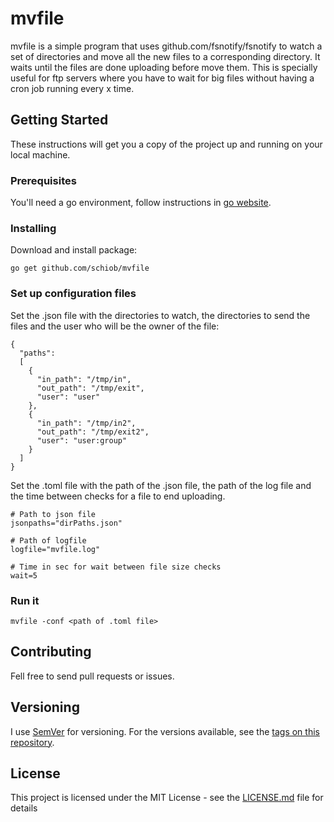 # mvfile

mvfile is a simple program that uses github.com/fsnotify/fsnotify to watch a set of directories and move all the new files to a corresponding directory.
It waits until the files are done uploading before move them. This is specially useful for ftp servers where you have to wait for big files without having a cron job running every x time.

## Getting Started

These instructions will get you a copy of the project up and running on your local machine.

### Prerequisites

You'll need a go environment, follow instructions in [go website](https://golang.org/doc/install).

### Installing

Download and install package:

```
go get github.com/schiob/mvfile
```

### Set up configuration files

Set the .json file with the directories to watch, the directories to send the files and the user who will be the owner of the file:

```
{
  "paths":
  [
    {
      "in_path": "/tmp/in",
      "out_path": "/tmp/exit",
      "user": "user"
    },
    {
      "in_path": "/tmp/in2",
      "out_path": "/tmp/exit2",
      "user": "user:group"
    }
  ]
}
```

Set the .toml file with the path of the .json file, the path of the log file and the time between checks for a file to end uploading.

```
# Path to json file
jsonpaths="dirPaths.json"

# Path of logfile
logfile="mvfile.log"

# Time in sec for wait between file size checks
wait=5
```

### Run it
```
mvfile -conf <path of .toml file>
```

## Contributing

Fell free to send pull requests or issues.

## Versioning

I use [SemVer](http://semver.org/) for versioning. For the versions available, see the [tags on this repository](https://github.com/schiob/mvfile/tags).

## License
This project is licensed under the MIT License - see the [LICENSE.md](LICENSE.md) file for details

